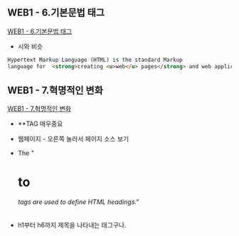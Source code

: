 ## WEB1 - 6.기본문법 태그
[WEB1 - 6.기본문법 태그](https://www.youtube.com/watch?v=9GkFI1ovBbU&list=PLuHgQVnccGMDZP7FJ_ZsUrdCGH68ppvPb&index=7&t=0s
)
- 시와 비슷

```html
Hypertext Markup Language (HTML) is the standard Markup
language for  <strong>creating <u>web</u> pages</strong> and web applications.
```

## WEB1 - 7.혁명적인 변화
[WEB1 - 7.혁명적인 변화](https://www.youtube.com/watch?v=QoQsaUWx3EU&list=PLuHgQVnccGMDZP7FJ_ZsUrdCGH68ppvPb&index=7
)

- **TAG 매우중요

- 웹페이지 - 오른쪽 눌러서 페이지 소스 보기
- The "<h1> to <h6> tags are used to define HTML headings."
- h1부터 h6까지 제목을 나타내는 태그구나.
